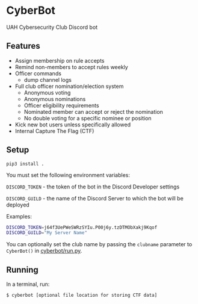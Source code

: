 CyberBot
========

UAH Cybersecurity Club Discord bot

Features
--------

  * Assign membership on rule accepts
  * Remind non-members to accept rules weekly
  * Officer commands
    * dump channel logs
  * Full club officer nomination/election system
    * Anonymous voting
    * Anonymous nominations
    * Officer eligibility requirements
    * Nominated member can accept or reject the nomination
    * No double voting for a specific nominee or position
  * Kick new bot users unless specifically allowed
  * Internal Capture The Flag (CTF)

Setup
-----

`pip3 install .`

You must set the following environment variables:

`DISCORD_TOKEN` - the token of the bot in the Discord Developer settings

`DISCORD_GUILD` - the name of the Discord Server to which the bot will be deployed

Examples:

```bash
DISCORD_TOKEN=j64f3UePWeSWRzSYIu.P00j6y.tzDTMObXakj9Kqof
DISCORD_GUILD="My Server Name"
```

You can optionally set the club name by passing the `clubname` parameter to `CyberBot()` in [cyberbot/run.py](cyberbot/run.py#L21).

Running
-------

In a terminal, run:

`$ cyberbot [optional file location for storing CTF data]`

